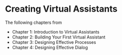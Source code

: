 # Creating Virtual Assistants


The following chapters from 

* Chapter 1: Introduction to Virtual Assistants
* Chapter 2: Building Your First Virtual Assistant
* Chapter 3: Designing Effective Processes
* Chapter 4: Designing Effective Dialog
